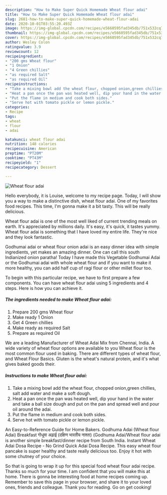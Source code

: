```yaml
---
description: "How to Make Super Quick Homemade Wheat flour adai"
title: "How to Make Super Quick Homemade Wheat flour adai"
slug: 2681-how-to-make-super-quick-homemade-wheat-flour-adai
date: 2020-10-01T03:55:20.493Z
image: https://img-global.cpcdn.com/recipes/e5660595fad345db/751x532cq70/wheat-flour-adai-recipe-main-photo.jpg
thumbnail: https://img-global.cpcdn.com/recipes/e5660595fad345db/751x532cq70/wheat-flour-adai-recipe-main-photo.jpg
cover: https://img-global.cpcdn.com/recipes/e5660595fad345db/751x532cq70/wheat-flour-adai-recipe-main-photo.jpg
author: Wesley Colon
ratingvalue: 3.9
reviewcount: 12
recipeingredient:
- "200 gms Wheat flour"
- "1 Onion"
- "4 Green chillies"
- "as required Salt"
- "as required Oil"
recipeinstructions:
- "Take a mixing bowl add the wheat flour, chopped onion,green chillies, salt add water and make a soft dough."
- "Heat a pan once the pan was heated well, dip your hand in the water and take a ball size dough and put on the pan and spread well and pour oil around the adai."
- "Put the flame in medium and cook both sides."
- "Serve hot with tomato pickle or lemon pickle."
categories:
- Recipe
tags:
- wheat
- flour
- adai

katakunci: wheat flour adai 
nutrition: 148 calories
recipecuisine: American
preptime: "PT20M"
cooktime: "PT43M"
recipeyield: "1"
recipecategory: Dessert

---
```



![Wheat flour adai](https://img-global.cpcdn.com/recipes/e5660595fad345db/751x532cq70/wheat-flour-adai-recipe-main-photo.jpg)

Hello everybody, it is Louise, welcome to my recipe page. Today, I will show you a way to make a distinctive dish, wheat flour adai. One of my favorites food recipes. This time, I'm gonna make it a bit tasty. This will be really delicious.

Wheat flour adai is one of the most well liked of current trending meals on earth. It's appreciated by millions daily. It's easy, it's quick, it tastes yummy. Wheat flour adai is something that I have loved my entire life. They're nice and they look fantastic.

Godhumai adai or wheat flour onion adai is an easy dinner idea with simple ingredients, yet makes an amazing dinner. One can call this south Indianized onion paratha! Today I have made this Vegetable Godhumai Adai or the Godhumai adai with whole wheat flour and if you want to make it more healthy, you can add half cup of ragi flour or other millet flour too.


To begin with this particular recipe, we have to first prepare a few components. You can have wheat flour adai using 5 ingredients and 4 steps. Here is how you can achieve it.

<!--inarticleads1-->

##### The ingredients needed to make Wheat flour adai:

1. Prepare 200 gms Wheat flour
1. Make ready 1 Onion
1. Get 4 Green chillies
1. Make ready as required Salt
1. Prepare as required Oil


We are a leading Manufacturer of Wheat Adai Mix from Chennai, India. A wide variety of wheat flour options are available to you Wheat flour is the most common flour used in baking. There are different types of wheat flour, and Wheat Flour Basics. Gluten is the wheat&#39;s natural protein, and it&#39;s what gives baked goods their. 

<!--inarticleads2-->

##### Instructions to make Wheat flour adai:

1. Take a mixing bowl add the wheat flour, chopped onion,green chillies, salt add water and make a soft dough.
1. Heat a pan once the pan was heated well, dip your hand in the water and take a ball size dough and put on the pan and spread well and pour oil around the adai.
1. Put the flame in medium and cook both sides.
1. Serve hot with tomato pickle or lemon pickle.


An Easy-to-Reference Guide for Home Bakers. Godhuma Adai (Wheat flour Adai) Breakfast गोधूमा अढ़ाई (दक्षिण भारतीय नाश्ता) (Godhuma Adai/Wheat flour adai is another simple breakfast/dinner recipe from South India. Instant Wheat Adai Dosa Recipe - No Grind Quick Adai Dosa Recipe. This easy wheat flour pancake is super healthy and taste really delicious too. Enjoy it hot with some chutney of your choice. 

So that is going to wrap it up for this special food wheat flour adai recipe. Thanks so much for your time. I am confident that you will make this at home. There is gonna be interesting food at home recipes coming up. Remember to save this page in your browser, and share it to your loved ones, friends and colleague. Thank you for reading. Go on get cooking!
